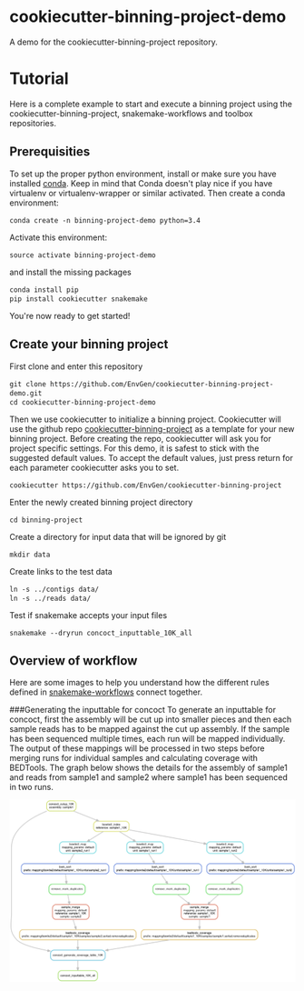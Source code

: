 # cookiecutter-binning-project-demo
A demo for the cookiecutter-binning-project repository.

Tutorial
========
Here is a complete example to start and execute a binning project using the cookiecutter-binning-project, snakemake-workflows and toolbox repositories.

Prerequisities
--------------
To set up the proper python environment, install or make sure you have installed [conda](http://conda.pydata.org/miniconda.html). Keep in mind that Conda doesn't play nice if you have virtualenv or virtualenv-wrapper or similar activated. Then create a conda environment:

    conda create -n binning-project-demo python=3.4

Activate this environment:

    source activate binning-project-demo

and install the missing packages

    conda install pip
    pip install cookiecutter snakemake

You're now ready to get started!

Create your binning project
---------------------------
First clone and enter this repository

    git clone https://github.com/EnvGen/cookiecutter-binning-project-demo.git
    cd cookiecutter-binning-project-demo

Then we use cookiecutter to initialize a binning project. Cookiecutter will use the github repo [cookiecutter-binning-project](https://github.com/EnvGen/cookiecutter-binning-project) as a template for your new binning project. Before creating the repo, cookiecutter will ask you for project specific settings. For this demo, it is safest to stick with the suggested default values. To accept the default values, just press return for each parameter cookiecutter asks you to set.

    cookiecutter https://github.com/EnvGen/cookiecutter-binning-project

Enter the newly created binning project directory
    
    cd binning-project

Create a directory for input data that will be ignored by git

    mkdir data

Create links to the test data

    ln -s ../contigs data/
    ln -s ../reads data/

Test if snakemake accepts your input files

    snakemake --dryrun concoct_inputtable_10K_all


Overview of workflow
--------------------
Here are some images to help you understand how the different rules defined in [snakemake-workflows](https://github.com/EnvGen/snakemake-workflows) connect together.

###Generating the inputtable for concoct
To generate an inputtable for concoct, first the assembly will be cut up into smaller pieces and then each sample reads has to be mapped against the cut up assembly. If the sample has been sequenced multiple times, each run will be mapped individually. The output of these mappings will be processed in two steps before merging runs for individual samples and calculating coverage with BEDTools. The graph below shows the details for the assembly of sample1 and reads from sample1 and sample2 where sample1 has been sequenced in two runs. 

![alt-tag](images/inputtable_1sample.png)
